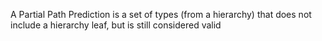 A Partial Path Prediction is a set of types (from a hierarchy) that does not include a hierarchy leaf, but is still considered valid 
